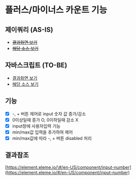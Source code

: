 # 플러스/마이너스 카운트 기능

## 제이쿼리 \(AS-IS\)

* [~~결과화면 보기~~](https://yeony1011.github.io/2019script_ex/190325/190325.html)
* [~~해당 소스 보기~~](https://github.com/yeony1011/2019script_ex/blob/master/190325/common.js)

## 자바스크립트 \(TO-BE\)

* [결과화면 보기](https://yeony1011.github.io/2019script_ex/190325/190325_v2.html)
* [해당 소스 보기](https://github.com/yeony1011/2019script_ex/blob/master/190325/common_v2.js)

## 기능

* [x] -, + 버튼 제어로 input 숫자 값 증가/감소
* [x] 0이상일때 증가 O, 0이하일때 감소 X
* [x] input창에 사용자입력 기능
* [x] min/max값 입력을 추가하여 제어
* [x] min/max값에 따라 -, + 버튼 disabled 처리

## 결과참조

[https://element.eleme.io/\#/en-US/component/input-number](https://element.eleme.io/#/en-US/component/input-number)

